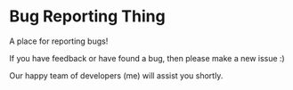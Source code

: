 # Bug Reporting Thing
A place for reporting bugs!

If you have feedback or have found a bug, then please make a new issue :)

Our happy team of developers (me) will assist you shortly.
